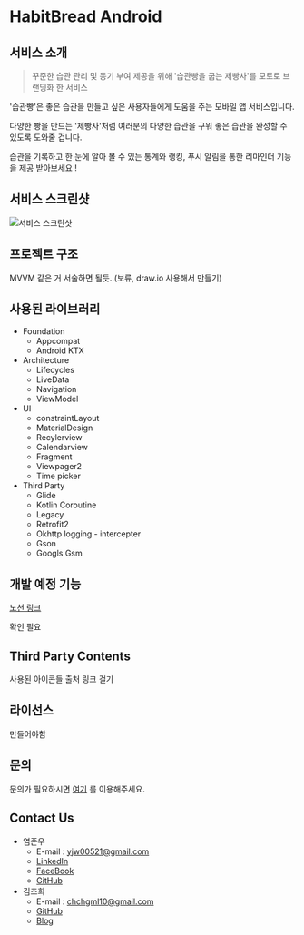 # HabitBread Android

## 서비스 소개

> 꾸준한 습관 관리 및 동기 부여 제공을 위해 '습관빵을 굽는 제빵사'를 모토로 브랜딩화 한 서비스

'습관빵'은 좋은 습관을 만들고 싶은 사용자들에게 도움을 주는 모바일 앱 서비스입니다.

다양한 빵을 만드는 '제빵사'처럼 여러분의 다양한 습관을 구워 좋은 습관을 완성할 수 있도록 도와줄 겁니다.

습관을 기록하고 한 눈에 알아 볼 수 있는 통계와 랭킹, 푸시 알림을 통한 리마인더 기능을 제공 받아보세요 !

## 서비스 스크린샷

![서비스 스크린샷](https://user-images.githubusercontent.com/28949165/96334300-a85bb800-10aa-11eb-9650-f0a7bffc020e.png)

## 프로젝트 구조

MVVM 같은 거 서술하면 될듯..(보류, draw.io 사용해서 만들기)


## 사용된 라이브러리

* Foundation
  * Appcompat
  * Android KTX
* Architecture
  * Lifecycles
  * LiveData
  * Navigation
  * ViewModel
* UI
  * constraintLayout
  * MaterialDesign
  * Recylerview
  * Calendarview
  * Fragment
  * Viewpager2
  * Time picker
* Third Party
  * Glide
  * Kotlin Coroutine
  * Legacy
  * Retrofit2
  * Okhttp logging - intercepter 
  * Gson
  * Googls Gsm

## 개발 예정 기능

[노션 링크](https://www.notion.so/4c0e5083ab13472da0a57107ba27be22)

확인 필요

## Third Party Contents

사용된 아이콘들 출처 링크 걸기

## 라이선스

만들어야함

## 문의

문의가 필요하시면 [여기](https://github.com/prography/6th-habitbread-android/issues) 를 이용해주세요.

## Contact Us

* 염준우
  * E-mail : yjw00521@gmail.com
  * [LinkedIn](https://www.linkedin.com/in/capri-yeom-68484218a/)
  * [FaceBook](https://www.facebook.com/profile.php?id=100009348608111)
  * [GitHub](https://github.com/capriYeom)
* 김초희
  * E-mail : chchgml10@gmail.com
  * [GitHub](https://github.com/choheeis)
  * [Blog](https://choheeis.github.io/newblog//)
